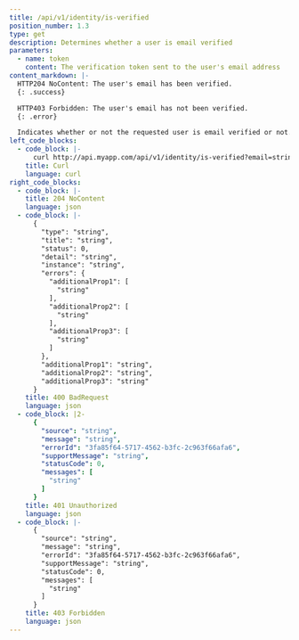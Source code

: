 ```yaml
---
title: /api/v1/identity/is-verified
position_number: 1.3
type: get
description: Determines whether a user is email verified
parameters:
  - name: token
    content: The verification token sent to the user's email address
content_markdown: |-
  HTTP204 NoContent: The user's email has been verified.
  {: .success}

  HTTP403 Forbidden: The user's email has not been verified.
  {: .error}

  Indicates whether or not the requested user is email verified or not.
left_code_blocks:
  - code_block: |-
      curl http://api.myapp.com/api/v1/identity/is-verified?email=string
    title: Curl
    language: curl
right_code_blocks:
  - code_block: |-
    title: 204 NoContent
    language: json
  - code_block: |-
      {
        "type": "string",
        "title": "string",
        "status": 0,
        "detail": "string",
        "instance": "string",
        "errors": {
          "additionalProp1": [
            "string"
          ],
          "additionalProp2": [
            "string"
          ],
          "additionalProp3": [
            "string"
          ]
        },
        "additionalProp1": "string",
        "additionalProp2": "string",
        "additionalProp3": "string"
      }
    title: 400 BadRequest
    language: json
  - code_block: |2-
      {
        "source": "string",
        "message": "string",
        "errorId": "3fa85f64-5717-4562-b3fc-2c963f66afa6",
        "supportMessage": "string",
        "statusCode": 0,
        "messages": [
          "string"
        ]
      }
    title: 401 Unauthorized
    language: json
  - code_block: |-
      {
        "source": "string",
        "message": "string",
        "errorId": "3fa85f64-5717-4562-b3fc-2c963f66afa6",
        "supportMessage": "string",
        "statusCode": 0,
        "messages": [
          "string"
        ]
      }
    title: 403 Forbidden
    language: json
---
```

